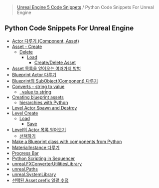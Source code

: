 > [Unreal Engine 5 Code Snippets](../README.md) / Python Code Snippets For Unreal Engine
## Python Code Snippets For Unreal Engine
- [Actor 다루기 (Component, Asset)](Actor%20다루기%20(Component,%20Asset).md)
- [Asset - Create](Asset%20-%20Create/README.md)
	- [Delete](Asset%20-%20Create/Delete/README.md)
		- [Load](Asset%20-%20Create/Delete/Load/README.md)
			- [Create/Delete Asset](Asset%20-%20Create/Delete/Load/Save.md)
- [Asset 목록을 얻어오는 여러가지 방법](Asset%20목록을%20얻어오는%20여러가지%20방법.md)
- [Blueprint Actor 다루기](Blueprint%20Actor%20다루기.md)
- [Blueprint의 SubObject(Component) 다루기](Blueprint의%20SubObject(Component)%20다루기.md)
- [Converts - string to value](Converts%20-%20string%20to%20value/README.md)
	- [  value to string](Converts%20-%20string%20to%20value/ %20value%20to%20string.md)
- [Creating blueprint assets](Creating%20blueprint%20assets/README.md)
	- [hierarchies with Python](Creating%20blueprint%20assets/hierarchies%20with%20Python.md)
- [Level Actor Spawn and Destroy](Level%20Actor%20Spawn%20and%20Destroy.md)
- [Level Create](Level%20Create/README.md)
	- [Load](Level%20Create/Load/README.md)
		- [Save](Level%20Create/Load/Save.md)
- [Level의 Actor 목록 얻어오기 ](Level의%20Actor%20목록%20얻어오기%20/README.md)
	- [ 선택하기](Level의%20Actor%20목록%20얻어오기%20/%20선택하기.md)
- [Make a Blueprint class with components from Python](Make%20a%20Blueprint%20class%20with%20components%20from%20Python.md)
- [MaterialInstance 다루기](MaterialInstance%20다루기.md)
- [Progress Bar](Progress%20Bar.md)
- [Python Scripting in Sequencer](Python%20Scripting%20in%20Sequencer.md)
- [unreal.FXConverterUtilitiesLibrary](unreal.FXConverterUtilitiesLibrary.md)
- [unreal.Paths](unreal.Paths.md)
- [unreal.SystemLibrary](unreal.SystemLibrary.md)
- [선택된 Asset prefix 일괄 수정](선택된%20Asset%20prefix%20일괄%20수정.md)